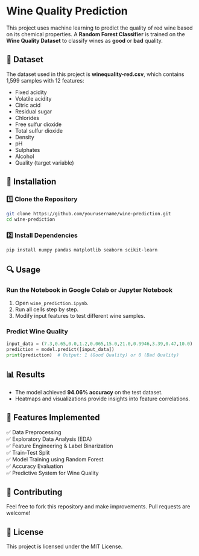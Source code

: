 # Wine Quality Prediction

This project uses machine learning to predict the quality of red wine based on its chemical properties. A **Random Forest Classifier** is trained on the **Wine Quality Dataset** to classify wines as **good** or **bad** quality.

## 📂 Dataset
The dataset used in this project is **winequality-red.csv**, which contains 1,599 samples with 12 features:
- Fixed acidity
- Volatile acidity
- Citric acid
- Residual sugar
- Chlorides
- Free sulfur dioxide
- Total sulfur dioxide
- Density
- pH
- Sulphates
- Alcohol
- Quality (target variable)

## 🚀 Installation
### 1️⃣ Clone the Repository
```bash
git clone https://github.com/yourusername/wine-prediction.git
cd wine-prediction
```

### 2️⃣ Install Dependencies
```bash
pip install numpy pandas matplotlib seaborn scikit-learn
```

## 🔍 Usage
### Run the Notebook in Google Colab or Jupyter Notebook
1. Open `wine_prediction.ipynb`.
2. Run all cells step by step.
3. Modify input features to test different wine samples.

### Predict Wine Quality
```python
input_data = (7.3,0.65,0.0,1.2,0.065,15.0,21.0,0.9946,3.39,0.47,10.0)
prediction = model.predict([input_data])
print(prediction)  # Output: 1 (Good Quality) or 0 (Bad Quality)
```

## 📊 Results
- The model achieved **94.06% accuracy** on the test dataset.
- Heatmaps and visualizations provide insights into feature correlations.

## 📌 Features Implemented
✅ Data Preprocessing  
✅ Exploratory Data Analysis (EDA)  
✅ Feature Engineering & Label Binarization  
✅ Train-Test Split  
✅ Model Training using Random Forest  
✅ Accuracy Evaluation  
✅ Predictive System for Wine Quality  

## 🤝 Contributing
Feel free to fork this repository and make improvements. Pull requests are welcome!

## 📜 License
This project is licensed under the MIT License.

